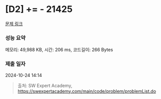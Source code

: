 # [D2] += - 21425 

[문제 링크](https://swexpertacademy.com/main/code/problem/problemDetail.do?contestProbId=AZD8K_UayDoDFAVs) 

### 성능 요약

메모리: 49,988 KB, 시간: 206 ms, 코드길이: 266 Bytes

### 제출 일자

2024-10-24 14:14



> 출처: SW Expert Academy, https://swexpertacademy.com/main/code/problem/problemList.do